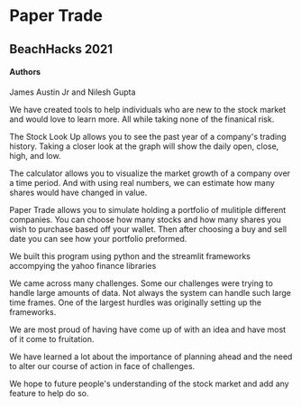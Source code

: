 # Paper Trade
## BeachHacks 2021
#### Authors
James Austin Jr and Nilesh Gupta

We have created tools to help individuals who are new to the stock market and would love to learn more. All while taking none of the finanical risk. 

The Stock Look Up allows you to see the past year of a company's trading history. Taking a closer look at the graph will show the daily open, close, high, and low.

The calculator allows you to visualize the market growth of a company over a time period. And with using real numbers, we can estimate how many shares would have changed in value.

Paper Trade allows you to simulate holding a portfolio of mulitiple different companies. You can choose how many stocks and how many shares you wish to purchase based off your wallet. Then after choosing a buy and sell date you can see how your portfolio preformed.

We built this program using python and the streamlit frameworks accompying the yahoo finance libraries

We came across many challenges. Some our challenges were trying to handle large amounts of data. Not always the system can handle such large time frames. One of the largest hurdles was originally setting up the frameworks. 

We are most proud of having have come up of with an idea and have most of it come to fruitation. 

We have learned a lot about the importance of planning ahead and the need to alter our course of action in face of challenges. 

We hope to future people's understanding of the stock market and add any feature to help do so.